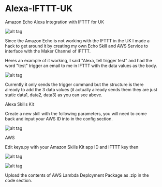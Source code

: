 # Alexa-IFTTT-UK
Amazon Echo Alexa Integration with IFTTT  for UK 

![alt tag](http://puu.sh/rUyPJ/7bccb76299.png)

Since the Amazon Echo is not working with the IFTTT in the UK I made a hack to get around it by creating my own Echo Skill and AWS Service to interface with the Maker Channel of IFTTT. 

Heres an example of it working, I said "Alexa, tell trigger test" and had the word "test" trigger an email to me in IFTTT with the data values as the body.

![alt tag](http://puu.sh/rUypl/647da949b5.png)

Currently it only sends the trigger command but the structure is there already to add the 3 data values (it actually already sends them they are just static data1, data2, data3) as you can see above.

Alexa Skills Kit 

Create a new skill with the following parameters, you will need to come back and input your AWS ID into in the config section.

![alt tag](http://puu.sh/rUxUK/e48f2fff78.png)

AWS

Edit keys.py with your Amazon Skills Kit app ID and IFTTT key then 

![alt tag](http://puu.sh/rUxHd/8eb2e915e2.png)

![alt tag](http://puu.sh/rUxP2/839fe11b08.png)

Upload the contents of AWS Lambda Deployment Package as .zip in the code section.
